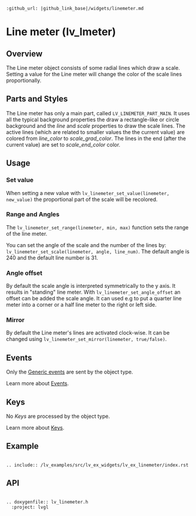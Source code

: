 ```eval_rst
:github_url: |github_link_base|/widgets/linemeter.md
```
# Line meter (lv_lmeter)


## Overview

The Line meter object consists of some radial lines which draw a scale. Setting a value for the Line meter will change the color of the scale lines proportionally. 

## Parts and Styles
The Line meter has only a main part, called `LV_LINEMETER_PART_MAIN`. It uses all the typical background properties the draw a rectangle-like or circle background and the *line* and *scale* properties to draw the scale lines. 
The active lines (which are related to smaller values the the current value) are colored from *line_color* to *scale_grad_color*. The lines in the end (after the current value) are set to *scale_end_color* color.

## Usage

### Set value
When setting a new value with `lv_linemeter_set_value(linemeter, new_value)` the proportional part of the scale will be recolored. 

### Range and Angles
The `lv_linemeter_set_range(linemeter, min, max)` function sets the range of the line meter. 

You can set the angle of the scale and the number of the lines by: `lv_linemeter_set_scale(linemeter, angle, line_num)`. 
The default angle is 240 and the default line number is 31.

### Angle offset
By default the scale angle is interpreted symmetrically to the y axis. It results in "standing" line meter. With `lv_linemeter_set_angle_offset` an offset can be added the scale angle. 
It can used e.g to put a quarter line meter into a corner or a half line meter to the right or left side. 

### Mirror

By default the Line meter's lines are activated clock-wise. It can be changed using `lv_linemeter_set_mirror(linemeter, true/false)`.

## Events
Only the [Generic events](/overview/event.html#generic-events) are sent by the object type.

Learn more about [Events](/overview/event).

## Keys
No *Keys* are processed by the object type.

Learn more about [Keys](/overview/indev).

## Example

```eval_rst

.. include:: /lv_examples/src/lv_ex_widgets/lv_ex_linemeter/index.rst

```

## API 

```eval_rst

.. doxygenfile:: lv_linemeter.h
  :project: lvgl
        
```

